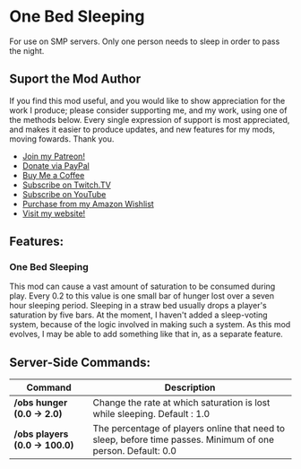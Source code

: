 # One Bed Sleeping

For use on SMP servers. Only one person needs to sleep in order to pass the night.

## Suport the Mod Author

If you find this mod useful, and you would like to show appreciation for the work I produce; please consider supporting me, and my work, using one of the methods below. Every single expression of support is most appreciated, and makes it easier to produce updates, and new features for my mods, moving fowards. Thank you.

 - [Join my Patreon!](https://www.patreon.com/ApacheTechSolutions?fan_landing=true)
 - [Donate via PayPal](http://bitly.com/APGDonate)
 - [Buy Me a Coffee](https://www.buymeacoffee.com/Apache)
 - [Subscribe on Twitch.TV](https://twitch.tv/ApacheGamingUK)
 - [Subscribe on YouTube](https://youtube.com/c/ApacheGamingUK)
 - [Purchase from my Amazon Wishlist](http://amzn.eu/7qvKTFu)
 - [Visit my website!](https://apachegaming.net)

## Features:
   
### **One Bed Sleeping** 

This mod can cause a vast amount of saturation to be consumed during play. 
Every 0.2 to this value is one small bar of hunger lost over a seven hour sleeping period. 
Sleeping in a straw bed usually drops a player's saturation by five bars. 
At the moment, I haven't added a sleep-voting system, because of the logic involved in making such a system. 
As this mod evolves, I may be able to add something like that in, as a separate feature. 

## Server-Side Commands:

| Command							| Description |
| ---								| --- |
| **/obs hunger (0.0 -> 2.0)**		| Change the rate at which saturation is lost while sleeping. Default : 1.0 |
| **/obs players (0.0 -> 100.0)**	| The percentage of players online that need to sleep, before time passes. Minimum of one person. Default: 0.0 |